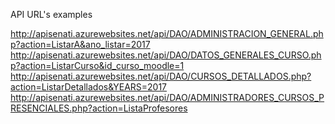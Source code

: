 API URL's examples

http://apisenati.azurewebsites.net/api/DAO/ADMINISTRACION_GENERAL.php?action=ListarA&ano_listar=2017
http://apisenati.azurewebsites.net/api/DAO/DATOS_GENERALES_CURSO.php?action=ListarCurso&id_curso_moodle=1
http://apisenati.azurewebsites.net/api/DAO/CURSOS_DETALLADOS.php?action=ListarDetallados&YEARS=2017
http://apisenati.azurewebsites.net/api/DAO/ADMINISTRADORES_CURSOS_PRESENCIALES.php?action=ListaProfesores
